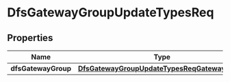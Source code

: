# DfsGatewayGroupUpdateTypesReq

## Properties
Name | Type | Description | Notes
------------ | ------------- | ------------- | -------------
**dfsGatewayGroup** | [**DfsGatewayGroupUpdateTypesReqGatewayGroup**](DfsGatewayGroupUpdateTypesReqGatewayGroup.md) |  | 
